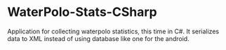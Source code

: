 WaterPolo-Stats-CSharp
======================
Application for collecting waterpolo statistics, this time in C#. It serializes data to XML instead of using database
like one for the android.
